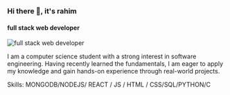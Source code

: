 ### Hi there 👋, it's rahim
#### full stack web developer
![full stack web developer](https://images.pexels.com/photos/1742370/pexels-photo-1742370.jpeg?auto=compress&cs=tinysrgb&w=1260&h=750&dpr=2)

I am a computer science student with a strong interest in software engineering. Having recently learned the fundamentals, I am eager to apply my knowledge and gain hands-on experience through real-world projects.

Skills: MONGODB/NODEJS/ REACT / JS / HTML / CSS/SQL/PYTHON/C





